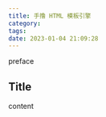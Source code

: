 ```yaml
---
title: 手撸 HTML 模板引擎
category:
tags:
date: 2023-01-04 21:09:28
---
```


preface

<!-- more -->

## Title

content

